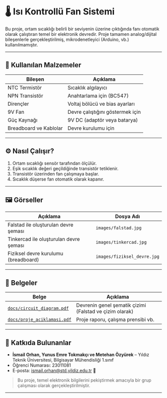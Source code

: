 # 🌡️ Isı Kontrollü Fan Sistemi

Bu proje, ortam sıcaklığı belirli bir seviyenin üzerine çıktığında fanı otomatik olarak çalıştıran temel bir elektronik devredir. Proje tamamen analog/dijital bileşenlerle gerçekleştirilmiş, mikrodenetleyici (Arduino, vb.) kullanılmamıştır.

---

## 🧰 Kullanılan Malzemeler

| Bileşen            | Açıklama                           |
|--------------------|------------------------------------|
| NTC Termistör      | Sıcaklık algılayıcı                |
| NPN Transistör     | Anahtarlama için (BC547)    |
| Dirençler          | Voltaj bölücü ve bias ayarları     |
| 9V Fan             | Devre çalıştığını göstermek için  |
| Güç Kaynağı        | 9V DC (adaptör veya batarya)       |
| Breadboard ve Kablolar | Devre kurulumu için             |

---

## ⚙️ Nasıl Çalışır?
1. Ortam sıcaklığı sensör tarafından ölçülür.
2. Eşik sıcaklık değeri geçildiğinde transistör tetiklenir.
3. Transistör üzerinden fan çalışmaya başlar.
4. Sıcaklık düşerse fan otomatik olarak kapanır.


---

## 🖼️ Görseller

| Açıklama                                 | Dosya Adı                            |
|------------------------------------------|--------------------------------------|
| Falstad ile oluşturulan devre şeması     | `images/falstad.jpg`           |
| Tinkercad ile oluşturulan devre şeması   | `images/tinkercad.jpg`         |
| Fiziksel devre kurulumu (breadboard)     | `images/fiziksel_devre.jpg`          |


---

## 📎 Belgeler

| Belge                          | Açıklama                           |
|--------------------------------|------------------------------------|
| [`docs/circuit_diagram.pdf`](docs/circuit_diagram.pdf) | Devrenin genel şematik çizimi (Falstad ve çizim olarak) |
| [`docs/proje_aciklamasi.pdf`](docs/proje_aciklamasi.pdf) | Proje raporu, çalışma prensibi vb. |

---

## 👥 Katkıda Bulunanlar

- **İsmail Orhan, Yunus Emre Tokmakçı ve Metehan Özyürek** – Yıldız Teknik Üniversitesi, Bilgisayar Mühendisliği 1.sınıf
- Öğrenci Numarası: 23011081
- E-posta: ismail.orhan@std.yildiz.edu.tr 📧

> Bu proje, temel elektronik bilgilerini pekiştirmek amacıyla bir grup çalışması olarak gerçekleştirilmiştir.

---
